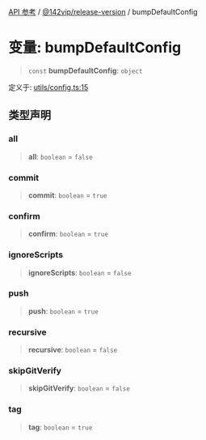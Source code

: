 [API 参考](../../../index.md) / [@142vip/release-version](../index.md) / bumpDefaultConfig

# 变量: bumpDefaultConfig

> `const` **bumpDefaultConfig**: `object`

定义于: [utils/config.ts:15](https://github.com/142vip/core-x/blob/d59cdcda9f62fc93dcb0efb54c66772997c75711/packages/release-version/src/utils/config.ts#L15)

## 类型声明

### all

> **all**: `boolean` = `false`

### commit

> **commit**: `boolean` = `true`

### confirm

> **confirm**: `boolean` = `true`

### ignoreScripts

> **ignoreScripts**: `boolean` = `false`

### push

> **push**: `boolean` = `true`

### recursive

> **recursive**: `boolean` = `false`

### skipGitVerify

> **skipGitVerify**: `boolean` = `false`

### tag

> **tag**: `boolean` = `true`
